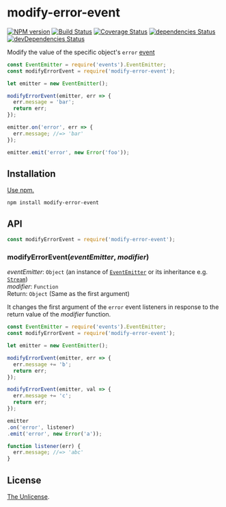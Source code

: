 # modify-error-event

[![NPM version](https://img.shields.io/npm/v/modify-error-event.svg)](https://www.npmjs.com/package/modify-error-event)
[![Build Status](https://travis-ci.org/shinnn/modify-error-event.svg?branch=master)](https://travis-ci.org/shinnn/modify-error-event)
[![Coverage Status](https://img.shields.io/coveralls/shinnn/modify-error-event.svg)](https://coveralls.io/r/shinnn/modify-error-event)
[![dependencies Status](https://david-dm.org/shinnn/modify-error-event/status.svg)](https://david-dm.org/shinnn/modify-error-event)
[![devDependencies Status](https://david-dm.org/shinnn/modify-error-event/dev-status.svg)](https://david-dm.org/shinnn/modify-error-event?type=dev)

Modify the value of the specific object's `error` [event](https://nodejs.org/api/events.html)

```javascript
const EventEmitter = require('events').EventEmitter;
const modifyErrorEvent = require('modify-error-event');

let emitter = new EventEmitter();

modifyErrorEvent(emitter, err => {
  err.message = 'bar';
  return err;
});

emitter.on('error', err => {
  err.message; //=> 'bar'
});

emitter.emit('error', new Error('foo'));
```

## Installation

[Use npm.](https://docs.npmjs.com/cli/install)

```
npm install modify-error-event
```

## API

```javascript
const modifyErrorEvent = require('modify-error-event');
```

### modifyErrorEvent(*eventEmitter*, *modifier*)

*eventEmitter*: `Object` (an instance of [`EventEmitter`](https://nodejs.org/api/events.html#events_class_events_eventemitter) or its inheritance e.g. [`Stream`](https://nodejs.org/api/stream.html#stream_stream))  
*modifier*: `Function`  
Return: `Object` (Same as the first argument)

It changes the first argument of the `error` event listeners in response to the return value of the *modifier* function.

```javascript
const EventEmitter = require('events').EventEmitter;
const modifyErrorEvent = require('modify-error-event');

let emitter = new EventEmitter();

modifyErrorEvent(emitter, err => {
  err.message += 'b';
  return err;
});

modifyErrorEvent(emitter, val => {
  err.message += 'c';
  return err;
});

emitter
.on('error', listener)
.emit('error', new Error('a'));

function listener(err) {
  err.message; //=> 'abc'
}
```

## License

[The Unlicense](./LICENSE).
